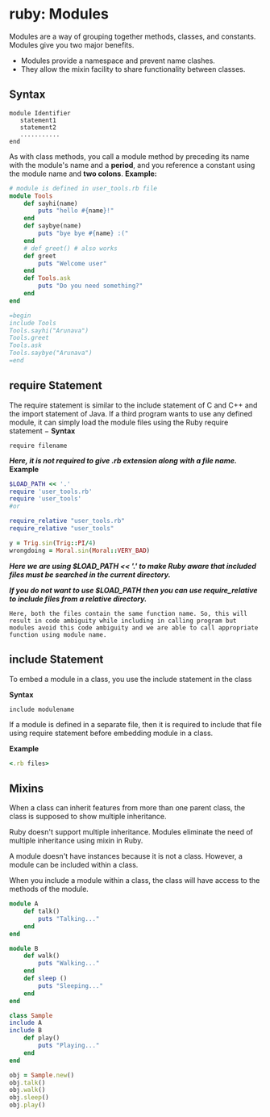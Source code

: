 # ruby: Modules

Modules are a way of grouping together methods, classes, and constants. Modules give you two major benefits.
- Modules provide a namespace and prevent name clashes.
- They allow the mixin facility to share functionality between classes.
## Syntax
```
module Identifier
   statement1
   statement2
   ...........
end
```
As with class methods, you call a module method by preceding its name with the module's name and a **period**, and you reference a constant using the module name and **two colons**.
**Example:**
```ruby
# module is defined in user_tools.rb file
module Tools
    def sayhi(name)
        puts "hello #{name}!"
    end
    def saybye(name)
        puts "bye bye #{name} :("
    end
    # def greet() # also works
    def greet
        puts "Welcome user"
    end
    def Tools.ask
        puts "Do you need something?"
    end
end

=begin
include Tools
Tools.sayhi("Arunava")
Tools.greet
Tools.ask
Tools.saybye("Arunava") 
=end
```

## require Statement
The require statement is similar to the include statement of C and C++ and the import statement of Java. If a third program wants to use any defined module, it can simply load the module files using the Ruby require statement −
**Syntax**
```
require filename
```
***Here, it is not required to give .rb extension along with a file name.***
**Example**
```ruby
$LOAD_PATH << '.'
require 'user_tools.rb'
require 'user_tools'
#or

require_relative "user_tools.rb"
require_relative "user_tools" 

y = Trig.sin(Trig::PI/4)
wrongdoing = Moral.sin(Moral::VERY_BAD)
```
***Here we are using $LOAD_PATH << '.' to make Ruby aware that included files must be searched in the current directory.***

***If you do not want to use $LOAD_PATH then you can use require_relative to include files from a relative directory.***

    Here, both the files contain the same function name. So, this will result in code ambiguity while including in calling program but modules avoid this code ambiguity and we are able to call appropriate function using module name.

## include Statement
To embed a module in a class, you use the include statement in the class

**Syntax**
```
include modulename
```
If a module is defined in a separate file, then it is required to include that file using require statement before embedding module in a class.

**Example**
```ruby
<.rb files>
```

## Mixins

When a class can inherit features from more than one parent class, the class is supposed to show multiple inheritance.

Ruby doesn't support multiple inheritance. Modules eliminate the need of multiple inheritance using mixin in Ruby.

A module doesn't have instances because it is not a class. However, a module can be included within a class.

When you include a module within a class, the class will have access to the methods of the module.

```ruby
module A
    def talk()
        puts "Talking..."
    end
end

module B
    def walk()
        puts "Walking..."
    end
    def sleep ()
        puts "Sleeping..."
    end
end

class Sample
include A
include B
    def play()
        puts "Playing..."
    end
end

obj = Sample.new()
obj.talk()
obj.walk()
obj.sleep()
obj.play()

```